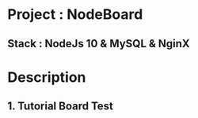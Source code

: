 # Project : NodeBoard
## Stack : NodeJs 10 &amp; MySQL &amp; NginX

# Description
## 1. Tutorial Board Test
